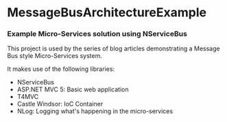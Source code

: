 # MessageBusArchitectureExample
### Example Micro-Services solution using NServiceBus

This project is used by the series of blog articles demonstrating a Message Bus style Micro-Services system. 

It makes use of the following libraries:

* NServiceBus
* ASP.NET MVC 5: Basic web application
* T4MVC
* Castle Windsor: IoC Container
* NLog: Logging what's happening in the micro-services
